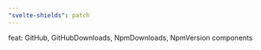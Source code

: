 ```yaml
---
"svelte-shields": patch
---
```


feat: GitHub, GitHubDownloads, NpmDownloads, NpmVersion components
